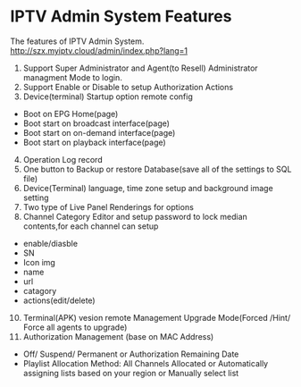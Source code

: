 # IPTV Admin System Features

The features of IPTV Admin System. 
http://szx.myiptv.cloud/admin/index.php?lang=1

1. Support Super Administrator and  Agent(to Resell) Administrator managment Mode to login.
2. Support Enable or Disable to setup Authorization Actions
3. Device(terminal) Startup option remote config
*  Boot on EPG Home(page)
*  Boot start on broadcast interface(page)
*  Boot start on on-demand interface(page)
*  Boot start on playback interface(page)
4. Operation Log record
5. One button to  Backup or restore Database(save all of the settings to SQL file)
6. Device(Terminal) language,  time zone setup and background image setting
7. Two type of Live Panel Renderings for options
8. Channel Category Editor and setup password to lock median contents,for each channel can setup
* enable/diasble
* SN
* Icon img
* name
* url
* catagory
* actions(edit/delete)

10. Terminal(APK)  vesion remote Management Upgrade Mode(Forced /Hint/ Force all agents to upgrade) 
11. Authorization Management (base on MAC Address)
* Off/ Suspend/ Permanent or Authorization  Remaining Date
* Playlist Allocation Method: All Channels Allocated or Automatically assigning lists based on your region or Manually select list
